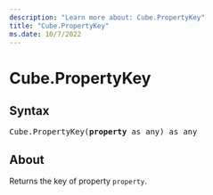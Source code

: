 ```yaml
---
description: "Learn more about: Cube.PropertyKey"
title: "Cube.PropertyKey"
ms.date: 10/7/2022
---
```

# Cube.PropertyKey

## Syntax

<pre>
Cube.PropertyKey(<b>property</b> as any) as any
</pre>

## About

Returns the key of property `property`.
